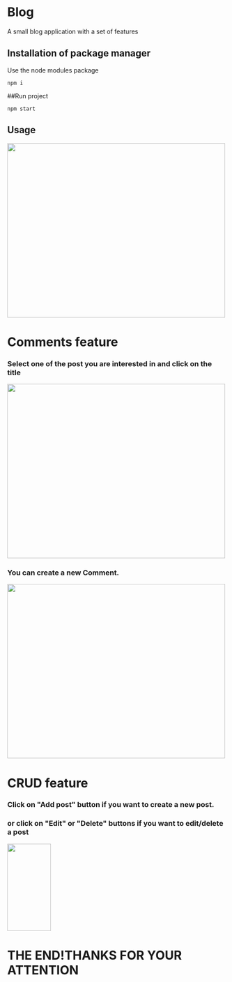 

<h1>Blog</h1>
A small blog application with a set of features


## Installation of package manager

Use the node modules package 

```
npm i
```
##Run project
```
npm start
```

## Usage

<img src="https://user-images.githubusercontent.com/72801356/173776783-5f80de3a-5833-444b-9add-71f40c5ea65b.png" width="500" height="400">

<h1>Comments feature</h1>
<h3>Select one of the post you are interested in and click on the title</h3>

<img src="https://user-images.githubusercontent.com/72801356/173777076-bd614ccd-6e00-4900-9ea8-d9a156fca4f1.png" width="500" height="400">
<h3>You can create a new Comment.</h3>
<img src="https://user-images.githubusercontent.com/72801356/173777632-c0774321-be75-40ce-a3e4-7cd73165a828.png" width="500" height="400">

<h1>CRUD feature</h2>
<h3>Click on "Add post" button if you want to create a new post.</h3>

<h3>or click on "Edit" or "Delete" buttons if you want to edit/delete a post</h3>
<img src="https://user-images.githubusercontent.com/72801356/173777817-07eab2f8-8dc7-481d-a030-3f595a5358c3.png" width="100" height="200">
 
<h1>THE END!THANKS FOR YOUR ATTENTION</h1>
